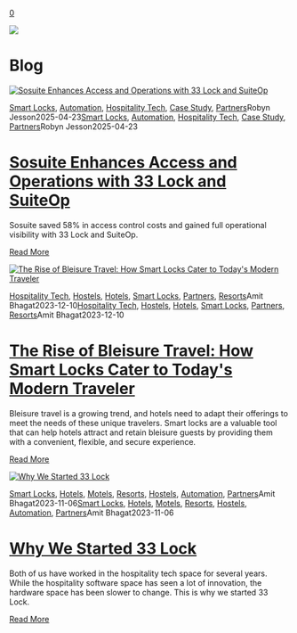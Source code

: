 [0](https://www.33lock.com/cart)

![](https://images.squarespace-cdn.com/content/v1/64864a0f6459c271adb893d5/53badce9-9947-4ef2-ae36-60123a30fdfd/pexels-la-miko-3754595.jpg?format=2500w)

# Blog

[![Sosuite Enhances Access and Operations with 33 Lock and SuiteOp](https://images.squarespace-cdn.com/content/v1/64864a0f6459c271adb893d5/1745436357177-9KE0MIM0HBBC5JU1S41F/Sosuite+Case+Study.jpg?format=2500w)](https://www.33lock.com/blogpublishing/casestudy-sosuite-suiteop)

[Smart Locks](https://www.33lock.com/blogpublishing/category/Smart+Locks), [Automation](https://www.33lock.com/blogpublishing/category/Automation), [Hospitality Tech](https://www.33lock.com/blogpublishing/category/Hospitality+Tech), [Case Study](https://www.33lock.com/blogpublishing/category/Case+Study), [Partners](https://www.33lock.com/blogpublishing/category/Partners)Robyn Jesson2025-04-23[Smart Locks](https://www.33lock.com/blogpublishing/category/Smart+Locks), [Automation](https://www.33lock.com/blogpublishing/category/Automation), [Hospitality Tech](https://www.33lock.com/blogpublishing/category/Hospitality+Tech), [Case Study](https://www.33lock.com/blogpublishing/category/Case+Study), [Partners](https://www.33lock.com/blogpublishing/category/Partners)Robyn Jesson2025-04-23

# [Sosuite Enhances Access and Operations with 33 Lock and SuiteOp](https://www.33lock.com/blogpublishing/casestudy-sosuite-suiteop)

Sosuite saved 58% in access control costs and gained full operational visibility with 33 Lock and SuiteOp.

[Read More](https://www.33lock.com/blogpublishing/casestudy-sosuite-suiteop)

[![The Rise of Bleisure Travel: How Smart Locks Cater to Today's Modern Traveler](https://images.squarespace-cdn.com/content/v1/64864a0f6459c271adb893d5/1702293229444-V4ZJLTFDKUHGX2UJ1OY1/image-asset.jpeg?format=2500w)](https://www.33lock.com/blogpublishing/the-rise-of-bleisure-travel-how-smart-locks-cater-to-todays-modern-traveler)

[Hospitality Tech](https://www.33lock.com/blogpublishing/category/Hospitality+Tech), [Hostels](https://www.33lock.com/blogpublishing/category/Hostels), [Hotels](https://www.33lock.com/blogpublishing/category/Hotels), [Smart Locks](https://www.33lock.com/blogpublishing/category/Smart+Locks), [Partners](https://www.33lock.com/blogpublishing/category/Partners), [Resorts](https://www.33lock.com/blogpublishing/category/Resorts)Amit Bhagat2023-12-10[Hospitality Tech](https://www.33lock.com/blogpublishing/category/Hospitality+Tech), [Hostels](https://www.33lock.com/blogpublishing/category/Hostels), [Hotels](https://www.33lock.com/blogpublishing/category/Hotels), [Smart Locks](https://www.33lock.com/blogpublishing/category/Smart+Locks), [Partners](https://www.33lock.com/blogpublishing/category/Partners), [Resorts](https://www.33lock.com/blogpublishing/category/Resorts)Amit Bhagat2023-12-10

# [The Rise of Bleisure Travel: How Smart Locks Cater to Today's Modern Traveler](https://www.33lock.com/blogpublishing/the-rise-of-bleisure-travel-how-smart-locks-cater-to-todays-modern-traveler)

Bleisure travel is a growing trend, and hotels need to adapt their offerings to meet the needs of these unique travelers. Smart locks are a valuable tool that can help hotels attract and retain bleisure guests by providing them with a convenient, flexible, and secure experience.

[Read More](https://www.33lock.com/blogpublishing/the-rise-of-bleisure-travel-how-smart-locks-cater-to-todays-modern-traveler)

[![Why We Started 33 Lock](https://images.squarespace-cdn.com/content/v1/64864a0f6459c271adb893d5/1699295101661-UVXL406UCKC0I377CHAO/IMG_0369%2Bcopy.jpg?format=2500w)](https://www.33lock.com/blogpublishing/why-we-started-33-lock)

[Smart Locks](https://www.33lock.com/blogpublishing/category/Smart+Locks), [Hotels](https://www.33lock.com/blogpublishing/category/Hotels), [Motels](https://www.33lock.com/blogpublishing/category/Motels), [Resorts](https://www.33lock.com/blogpublishing/category/Resorts), [Hostels](https://www.33lock.com/blogpublishing/category/Hostels), [Automation](https://www.33lock.com/blogpublishing/category/Automation), [Partners](https://www.33lock.com/blogpublishing/category/Partners)Amit Bhagat2023-11-06[Smart Locks](https://www.33lock.com/blogpublishing/category/Smart+Locks), [Hotels](https://www.33lock.com/blogpublishing/category/Hotels), [Motels](https://www.33lock.com/blogpublishing/category/Motels), [Resorts](https://www.33lock.com/blogpublishing/category/Resorts), [Hostels](https://www.33lock.com/blogpublishing/category/Hostels), [Automation](https://www.33lock.com/blogpublishing/category/Automation), [Partners](https://www.33lock.com/blogpublishing/category/Partners)Amit Bhagat2023-11-06

# [Why We Started 33 Lock](https://www.33lock.com/blogpublishing/why-we-started-33-lock)

Both of us have worked in the hospitality tech space for several years. While the hospitality software space has seen a lot of innovation, the hardware space has been slower to change. This is why we started 33 Lock.

[Read More](https://www.33lock.com/blogpublishing/why-we-started-33-lock)